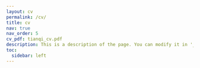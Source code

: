 ```yaml
---
layout: cv
permalink: /cv/
title: cv
nav: true
nav_order: 5
cv_pdf: tianqi_cv.pdf
description: This is a description of the page. You can modify it in '_pages/cv.md'. You can also change or remove the top pdf download button.
toc:
  sidebar: left
---
```

